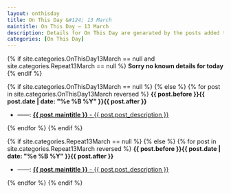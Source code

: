 ```yaml
---
layout: onthisday
title: On This Day &#124; 13 March
maintitle: On This Day — 13 March
description: Details for On This Day are genarated by the posts added to the website so the content is subject to changes/updates over time.
categories: [On This Day]
---
```


{% if site.categories.OnThisDay13March == null and site.categories.Repeat13March == null %}
<strong>Sorry no known details for today</strong>
{% endif %}

{% if site.categories.OnThisDay13March == null %}
{% else %}
{% for post in site.categories.OnThisDay13March reversed %}
<strong>{{ post.before }}{{ post.date | date: "%e %B %Y" }}{{ post.after }}</strong>
<ul>
<li> ——: <a class="{{ post.class }}" href="{{ post.url }}"><strong>{{ post.maintitle }}</strong> - {{ post.post_description }}</a></li>
</ul>
{% endfor %}
{% endif %}

{% if site.categories.Repeat13March == null %}
{% else %}
{% for post in site.categories.Repeat13March reversed %}
<strong>{{ post.before }}{{ post.date | date: "%e %B %Y" }}{{ post.after }}</strong>
<ul>
<li> ——: <a class="{{ post.class }}" href="{{ post.url }}"><strong>{{ post.maintitle }}</strong> - {{ post.post_description }}</a></li>
</ul>
{% endfor %}
{% endif %}
